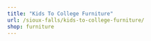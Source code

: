 ```yaml
---
title: "Kids To College Furniture"
url: /sioux-falls/kids-to-college-furniture/
shop: furniture
---
```

